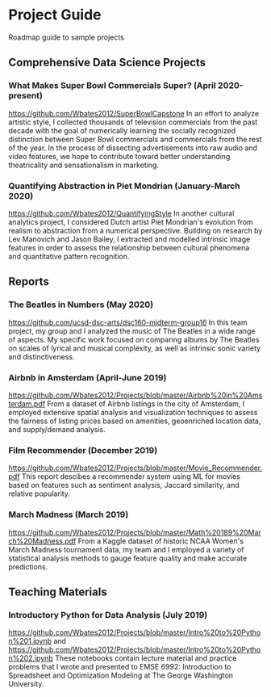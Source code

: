 # Project Guide
Roadmap guide to sample projects

## Comprehensive Data Science Projects

### What Makes Super Bowl Commercials Super? (April 2020-present)
https://github.com/Wbates2012/SuperBowlCapstone
In an effort to analyze artistic style, I collected thousands of television commercials from the past decade with the goal of numerically learning the socially recognized distinction between Super Bowl commercials and commercials from the rest of the year. In the process of dissecting advertisements into raw audio and video features, we hope to contribute toward better understanding theatricality and sensationalism in marketing.

### Quantifying Abstraction in Piet Mondrian (January-March 2020)
https://github.com/Wbates2012/QuantifyingStyle
In another cultural analytics project, I considered Dutch artist Piet Mondrian's evolution from realism to abstraction from a numerical perspective. Building on research by Lev Manovich and Jason Bailey, I extracted and modelled intrinsic image features in order to assess the relationship between cultural phenomena and quantitative pattern recognition.

## Reports

### The Beatles in Numbers (May 2020)
https://github.com/ucsd-dsc-arts/dsc160-midterm-group16
In this team project, my group and I analyzed the music of The Beatles in a wide range of aspects. My specific work focused on comparing albums by The Beatles on scales of lyrical and musical complexity, as well as intrinsic sonic variety and distinctiveness.

### Airbnb in Amsterdam (April-June 2019)
https://github.com/Wbates2012/Projects/blob/master/Airbnb%20in%20Amsterdam.pdf
From a dataset of Airbnb listings in the city of Amsterdam, I employed extensive spatial analysis and visualization techniques to assess the fairness of listing prices based on amenities, geoenriched location data, and supply/demand analysis.

### Film Recommender (December 2019)
https://github.com/Wbates2012/Projects/blob/master/Movie_Recommender.pdf
This report descibes a recommender system using ML for movies based on features such as sentiment analysis, Jaccard similarity, and relative popularity.

### March Madness (March 2019)
https://github.com/Wbates2012/Projects/blob/master/Math%20189%20March%20Madness.pdf
From a Kaggle dataset of historic NCAA Women's March Madness tournament data, my team and I employed a variety of statistical analysis methods to gauge feature quality and make accurate predictions.

## Teaching Materials

### Introductory Python for Data Analysis (July 2019)
https://github.com/Wbates2012/Projects/blob/master/Intro%20to%20Python%201.ipynb and
https://github.com/Wbates2012/Projects/blob/master/Intro%20to%20Python%202.ipynb
These notebooks contain lecture material and practice problems that I wrote and presented to EMSE 6992: Introduction to Spreadsheet and Optimization Modeling at The George Washington University.
